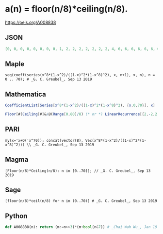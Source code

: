 # a\(n\) \= floor\(n/8\)\*ceiling\(n/8\)\.
https://oeis.org/A008838
## JSON
```JSON
[0, 0, 0, 0, 0, 0, 0, 0, 1, 2, 2, 2, 2, 2, 2, 2, 4, 6, 6, 6, 6, 6, 6, 6, 9, 12, 12, 12, 12, 12, 12, 12, 16, 20, 20, 20, 20, 20, 20, 20, 25, 30, 30, 30, 30, 30, 30, 30, 36, 42, 42, 42, 42, 42, 42, 42, 49, 56, 56, 56, 56, 56, 56, 56, 64, 72, 72, 72, 72, 72, 72]
```
## Maple
```Maple
seq(coeff(series(x^8*(1-x^2)/((1-x)^2*(1-x^8)^2), x, n+1), x, n), n = 0 .. 70); # _G. C. Greubel_, Sep 13 2019
```
## Mathematica
```Mathematica
CoefficientList[Series[x^8*(1-x^2)/((1-x)^2*(1-x^8)^2), {x,0,70}], x] (* _G. C. Greubel_, Sep 13 2019 *)
```
```Mathematica
Floor[#]Ceiling[#]&/@(Range[0,80]/8) (* or *) LinearRecurrence[{2,-2,2,-2,2,-2,2,0,-2,2,-2,2,-2,2,-2,1},{0,0,0,0,0,0,0,0,1,2,2,2,2,2,2,2},80] (* _Harvey P. Dale_, Nov 11 2019 *)
```
## PARI
```PARI
my(x='x+O('x^70)); concat(vector(8), Vec(x^8*(1-x^2)/((1-x)^2*(1-x^8)^2))) \\ _G. C. Greubel_, Sep 13 2019
```
## Magma
```Magma
[Floor(n/8)*Ceiling(n/8): n in [0..70]]; // _G. C. Greubel_, Sep 13 2019
```
## Sage
```Sage
[floor(n/8)*ceil(n/8) for n in (0..70)] # _G. C. Greubel_, Sep 13 2019
```
## Python
```Python
def A008838(n): return (m:=n>>3)*(m+bool(n&7)) # _Chai Wah Wu_, Jan 19 2023
```
